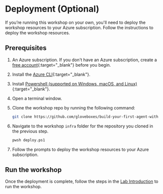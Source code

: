 # Deployment (Optional)

If you’re running this workshop on your own, you'll need to deploy the workshop resources to your Azure subscription. Follow the instructions to deploy the workshop resources.

## Prerequisites

1. An Azure subscription. If you don't have an Azure subscription, create a [free account](https://azure.microsoft.com/free/){:target="_blank"} before you begin.
2. Install the [Azure CLI](https://docs.microsoft.com/cli/azure/install-azure-cli){:target="_blank"}.
3. Install [Powershell (supported on Windows, macOS, and Linux)](https://learn.microsoft.com/powershell/scripting/install/installing-powershell){:target="_blank"}.
4. Open a terminal window.
5. Clone the workshop repo by running the following command:

    ```bash
    git clone https://github.com/gloveboxes/build-your-first-agent-with-azure-ai-agent-service-lab.git
    ```

6. Navigate to the workshop `infra` folder for the repository you cloned in the previous step.

    ```bash
    pwsh deploy.ps1
    ```

7. Follow the prompts to deploy the workshop resources to your Azure subscription.

## Run the workshop

Once the deployment is complete, follow the steps in the [Lab Introduction](./lab_introduction.md) to run the workshop.
